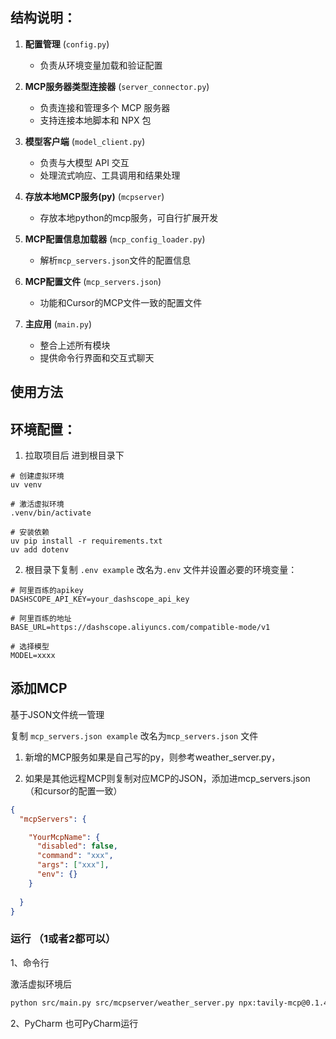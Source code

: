 [//]: # (# 模块化 MCP 客户端)

[//]: # ()
[//]: # (这是一个模块化、可扩展的 MCP &#40;Model Control Protocol&#41; 客户端实现，用于连接大模型 API 和多个工具服务器。)





## 结构说明：

1. **配置管理** (`config.py`)
   - 负责从环境变量加载和验证配置

2. **MCP服务器类型连接器** (`server_connector.py`)
   - 负责连接和管理多个 MCP 服务器
   - 支持连接本地脚本和 NPX 包

3. **模型客户端** (`model_client.py`)
   - 负责与大模型 API 交互
   - 处理流式响应、工具调用和结果处理

4. **存放本地MCP服务(py)** (`mcpserver`)
   - 存放本地python的mcp服务，可自行扩展开发

5. **MCP配置信息加载器** (`mcp_config_loader.py`)
   - 解析`mcp_servers.json`文件的配置信息

6. **MCP配置文件** (`mcp_servers.json`)
   - 功能和Cursor的MCP文件一致的配置文件
   
7. **主应用** (`main.py`)
   - 整合上述所有模块
   - 提供命令行界面和交互式聊天

[//]: # (## 特性)

[//]: # ()
[//]: # (- 支持连接多个 MCP 服务器)

[//]: # (- 模块化设计便于扩展)

[//]: # (- 统一的工具调用接口)

[//]: # (- 改进的错误处理和日志记录)

[//]: # (- 支持流式输出和推理过程显示)

## 使用方法




## 环境配置：

1. 拉取项目后 进到根目录下
```
# 创建虚拟环境
uv venv

# 激活虚拟环境
.venv/bin/activate

# 安装依赖
uv pip install -r requirements.txt
uv add dotenv 
```


2. 根目录下复制 `.env example`  改名为`.env` 文件并设置必要的环境变量：

```
# 阿里百练的apikey
DASHSCOPE_API_KEY=your_dashscope_api_key 

# 阿里百练的地址
BASE_URL=https://dashscope.aliyuncs.com/compatible-mode/v1

# 选择模型
MODEL=xxxx

```


## 添加MCP

基于JSON文件统一管理

复制 `mcp_servers.json example`  改名为`mcp_servers.json` 文件

1. 新增的MCP服务如果是自己写的py，则参考weather_server.py，

2. 如果是其他远程MCP则复制对应MCP的JSON，添加进mcp_servers.json（和cursor的配置一致）

```json
{
  "mcpServers": {

    "YourMcpName": {
      "disabled": false,
      "command": "xxx",
      "args": ["xxx"],
      "env": {}
    }
     
  }
}
```


### 运行 （1或者2都可以）


1、命令行

激活虚拟环境后

```bash
python src/main.py src/mcpserver/weather_server.py npx:tavily-mcp@0.1.4 
```

2、PyCharm
也可PyCharm运行





